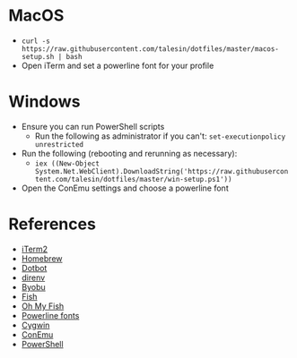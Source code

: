 # MacOS

- `curl -s https://raw.githubusercontent.com/talesin/dotfiles/master/macos-setup.sh | bash`
- Open iTerm and set a powerline font for your profile

# Windows

- Ensure you can run PowerShell scripts
    - Run the following as administrator if you can't: `set-executionpolicy unrestricted`
- Run the following (rebooting and rerunning as necessary):
    - `iex ((New-Object System.Net.WebClient).DownloadString('https://raw.githubusercontent.com/talesin/dotfiles/master/win-setup.ps1'))`
- Open the ConEmu settings and choose a powerline font

# References

- [iTerm2](https://www.iterm2.com)
- [Homebrew](https://brew.sh)
- [Dotbot](https://git.io/dotbot)
- [direnv](https://direnv.net/)
- [Byobu](http://byobu.co/)
- [Fish](https://fishshell.com)
- [Oh My Fish](https://github.com/oh-my-fish/oh-my-fish)
- [Powerline fonts](https://github.com/powerline/fonts)
- [Cygwin](https://www.cygwin.com)
- [ConEmu](https://conemu.github.io)
- [PowerShell](https://docs.microsoft.com/en-us/powershell)
